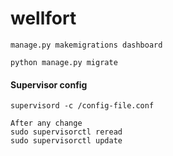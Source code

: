 # wellfort
    manage.py makemigrations dashboard

    python manage.py migrate
    

#### Supervisor config
    supervisord -c /config-file.conf

    After any change
    sudo supervisorctl reread
    sudo supervisorctl update